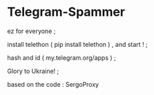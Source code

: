 # Telegram-Spammer
ez for everyone ; 
 
 install telethon ( pip install telethon ) , and start ! ;
 
 hash and id ( my.telegram.org/apps ) ;
 
 Glory to Ukraine! ;
 
 based on the code : SergoProxy 
 
